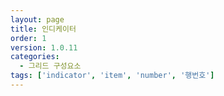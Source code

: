 ```yaml
---
layout: page
title: 인디케이터
order: 1
version: 1.0.11
categories:
  - 그리드 구성요소
tags: ['indicator', 'item', 'number', '행번호']
---
```

